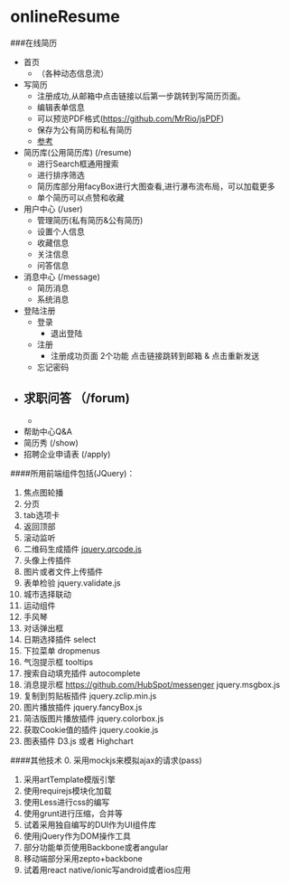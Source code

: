 onlineResume
============

###在线简历

- 首页
    - （各种动态信息流）
- 写简历
    - 注册成功,从邮箱中点击链接以后第一步跳转到写简历页面。
    - 编辑表单信息
    - 可以预览PDF格式(https://github.com/MrRio/jsPDF)
    - 保存为公有简历和私有简历
    - [参考](http://jingyan.baidu.com/edit/content?tagName=%E7%BE%8E%E5%91%B3)
- 简历库(公用简历库) (/resume)
    - 进行Search框通用搜索
    - 进行排序筛选
    - 简历库部分用facyBox进行大图查看,进行瀑布流布局，可以加载更多
    - 单个简历可以点赞和收藏
- 用户中心  (/user)
    - 管理简历(私有简历&公有简历)
    - 设置个人信息
    - 收藏信息
    - 关注信息
    - 问答信息
- 消息中心 (/message)
    - 简历消息
    - 系统消息
- 登陆注册  
    - 登录
        - 退出登陆
    - 注册
        - 注册成功页面  2个功能 点击链接跳转到邮箱  &  点击重新发送
    - 忘记密码
- 求职问答 （/forum)
    -  
    - 
- 帮助中心Q&A
- 简历秀 (/show)
- 招聘企业申请表 (/apply)

####所用前端组件包括(JQuery)：
1. 焦点图轮播
2. 分页
3. tab选项卡
4. 返回顶部
5. 滚动监听
6. 二维码生成插件 [jquery.qrcode.js](http://jeromeetienne.github.io/jquery-qrcode/)
7. 头像上传插件
8. 图片或者文件上传插件
9. 表单检验 jquery.validate.js
10. 城市选择联动
11. 运动组件
12. 手风琴
13. 对话弹出框
14. 日期选择插件 select
15. 下拉菜单  dropmenus
16. 气泡提示框 tooltips
17. 搜索自动填充插件 autocomplete
18. 消息提示框      https://github.com/HubSpot/messenger
                  jquery.msgbox.js
19. 复制到剪贴板插件 jquery.zclip.min.js
20. 图片播放插件    jquery.fancyBox.js
21. 简洁版图片播放插件 jquery.colorbox.js
22. 获取Cookie值的插件  jquery.cookie.js
23. 图表插件        D3.js 或者 Highchart

####其他技术
0. 采用mockjs来模拟ajax的请求(pass)
1. 采用artTemplate模版引擎
2. 使用requirejs模块化加载
3. 使用Less进行css的编写 
4. 使用grunt进行压缩，合并等
5. 试着采用独自编写的DUI作为UI组件库
6. 使用jQuery作为DOM操作工具
7. 部分功能单页使用Backbone或者angular
8. 移动端部分采用zepto+backbone
9. 试着用react native/ionic写android或者ios应用
